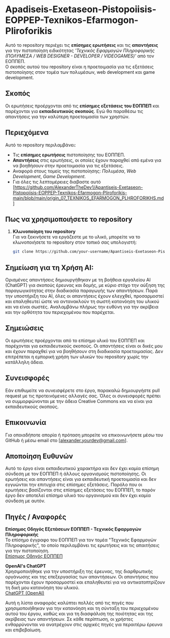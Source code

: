 

# Apadiseis-Exetaseon-Pistopoiisis-EOPPEP-Texnikos-Efarmogon-Pliroforikis 

Αυτό το repository περιέχει τις **επίσημες ερωτήσεις** και τις **απαντήσεις** για την πιστοποίηση ειδικότητας *'Τεχνικός Εφαρμογών Πληροφορικής (ΠΟΛΥΜΕΣΑ / WEB DESIGNER - DEVELOPER / VIDEOGAMES)'* από τον ΕΟΠΠΕΠ.  
Ο σκοπός αυτού του repository είναι η προετοιμασία για τις εξετάσεις πιστοποίησης στον τομέα των πολυμέσων, web development και game development.


## Σκοπός

Οι ερωτήσεις προέρχονται από τις **επίσημες εξετάσεις του ΕΟΠΠΕΠ** και παρέχονται για **εκπαιδευτικούς σκοπούς**. 
Εγώ θα παραθέσω τις απαντήσεις για την καλύτερη προετοιμασία των χρηστών.

## Περιεχόμενα

Αυτό το repository περιλαμβάνει:

- Τις **επίσημες ερωτήσεις** πιστοποίησης του ΕΟΠΠΕΠ.
- **Απαντήσεις** στις ερωτήσεις, οι οποίες έχουν παραχθεί από εμένα για να βοηθήσουν στην προετοιμασία για τις εξετάσεις.
- Αναφορά στους τομείς της πιστοποίησης: *Πολυμέσα*, *Web Development*, *Game Development*.
- Για όλες τις λεπτομέρειες διαβαστε αυτό [https://github.com/AlexanderTheDev1/Apantiseis-Exetaseon-Pistopoiisis-EOPPEP-Texnikos-Efarmogon-Pliroforikis-main/blob/main/origin_07_TEXNIKOS_EFARMOGON_PLHROFORIKHS.md]

  

## Πως να χρησιμοποιήσετε το repository

1. **Κλωνοποίηση του repository**  
   Για να ξεκινήσετε να εργάζεστε με το υλικό, μπορείτε να το κλωνοποιήσετε το repository στον τοπικό σας υπολογιστή:
   ```bash
   git clone https://github.com/your-username/Apantiseis-Exetaseon-Pistopoiisis-EOPPEP-Texnikos-Efarmogon-Pliroforikis.git
   
## Σημείωση για τη Χρήση AI:
Ορισμένες απαντήσεις δημιουργήθηκαν με τη βοήθεια εργαλείου AI (ChatGPT) για σκοπούς έρευνας και δομής, με κύριο στόχο την αύξηση της παραγωγικότητας στην διαδικασία παραγωγής των απαντήσεων. 
Παρά την υποστήριξη του AI, όλες οι απαντήσεις έχουν ελεγχθεί, προσαρμοστεί και επαληθευτεί ώστε να αντανακλούν τη σωστή κατανόηση του υλικού και να είναι σωστές. 
Αναλαμβάνω πλήρως την ευθύνη για την ακρίβεια και την ορθότητα του περιεχομένου που παρέχεται.

## Σημειώσεις
Οι ερωτήσεις προέρχονται από το επίσημο υλικό του ΕΟΠΠΕΠ και παρέχονται για εκπαιδευτικούς σκοπούς. Οι απαντήσεις είναι οι δικές μου και έχουν παραχθεί για να βοηθήσουν στη διαδικασία προετοιμασίας.
Δεν επιτρέπεται η εμπορική χρήση των υλικών του repository χωρίς την κατάλληλη άδεια.

## Συνεισφορές
Εάν επιθυμείτε να συνεισφέρετε στο έργο, παρακαλώ δημιουργήστε pull request με τις προτεινόμενες αλλαγές σας. Όλες οι συνεισφορές πρέπει να συμμορφώνονται με την άδεια Creative Commons και να είναι για εκπαιδευτικούς σκοπούς.

## Επικοινωνία
Για οποιαδήποτε απορία ή πρόταση μπορείτε να επικοινωνήσετε μέσω του GitHub ή μέσω email στο [alexander.yourdev@gmail.com].

## Αποποίηση Ευθυνών
Αυτό το έργο είναι εκπαιδευτικού χαρακτήρα και δεν έχει καμία επίσημη σύνδεση με τον ΕΟΠΠΕΠ ή άλλους οργανισμούς πιστοποίησης. 
Οι ερωτήσεις και απαντήσεις είναι για εκπαιδευτική προετοιμασία και δεν εγγυώνται την επιτυχία στις επίσημες εξετάσεις. 
Παρόλο που οι ερωτήσεις βασίζονται στις επίσημες εξετάσεις του ΕΟΠΠΕΠ, το παρόν έργο δεν αποτελεί επίσημο υλικό του οργανισμού και δεν έχει καμία σύνδεση με αυτόν.

## Πηγές / Αναφορές

**Επίσημος Οδηγός Εξετάσεων ΕΟΠΠΕΠ - Τεχνικός Εφαρμογών Πληροφορικής**  
   Το επίσημο έγγραφο του ΕΟΠΠΕΠ για τον τομέα "Τεχνικός Εφαρμογών Πληροφορικής", το οποίο περιλαμβάνει τις ερωτήσεις και τις απαιτήσεις για την πιστοποίηση.  
   [Επίσημος Οδηγός ΕΟΠΠΕΠ](https://www.eoppep.gr/phocadownloadpap/userupload/07_TEXNIKOS_EFARMOGON_PLHROFORIKHS.pdf?utm_source=chatgpt.com)

**OpenAI's ChatGPT**  
   Χρησιμοποιήθηκε για την υποστήριξη της έρευνας, της διαρθρωτικής οργάνωσης και της επεξεργασίας των απαντήσεων. Οι απαντήσεις που παρέχονται έχουν προσαρμοστεί και επαληθευτεί για να αντικατοπτρίζουν τη δική μου κατανόηση του υλικού.  
   [ChatGPT (OpenAI)](https://www.openai.com/chatgpt)


Αυτή η λίστα αναφοράς καλύπτει πολλές από τις πηγές που χρησιμοποιήθηκαν για την κατανόηση και τη σύνταξη του περιεχομένου αυτού του έργου, καθώς και για τη διασφάλιση της ποιότητας και της ακρίβειας των απαντήσεων. Σε κάθε περίπτωση, οι χρήστες ενθαρρύνονται να ανατρέχουν στις αρχικές πηγές για περαιτέρω έρευνα και επιβεβαίωση.


